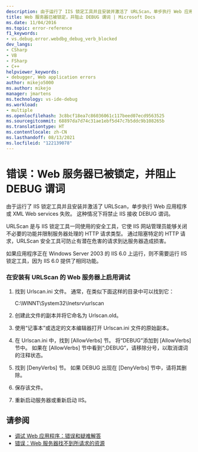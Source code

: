 ```yaml
---
description: 由于运行了 IIS 锁定工具并且安装并激活了 URLScan，单步执行 Web 应用程序或 XML Web services 失败。
title: Web 服务器已被锁定，并阻止 DEBUG 谓词 | Microsoft Docs
ms.date: 11/04/2016
ms.topic: error-reference
f1_keywords:
- vs.debug.error.webdbg_debug_verb_blocked
dev_langs:
- CSharp
- VB
- FSharp
- C++
helpviewer_keywords:
- debugger, Web application errors
author: mikejo5000
ms.author: mikejo
manager: jmartens
ms.technology: vs-ide-debug
ms.workload:
- multiple
ms.openlocfilehash: 3c8bcf18ea7c86036061c117beed07ecd9563525
ms.sourcegitcommit: 68897da7d74c31ae1ebf5d47c7b5ddc9b108265b
ms.translationtype: HT
ms.contentlocale: zh-CN
ms.lasthandoff: 08/13/2021
ms.locfileid: "122139078"
---
```

# <a name="error-the-web-server-has-been-locked-down-and-is-blocking-the-debug-verb"></a>错误：Web 服务器已被锁定，并阻止 DEBUG 谓词
由于运行了 IIS 锁定工具并且安装并激活了 URLScan，单步执行 Web 应用程序或 XML Web services 失败。 这种情况下将禁止 IIS 接收 DEBUG 谓词。

 URLScan 是与 IIS 锁定工具一同使用的安全工具，它使 IIS 网站管理员能够关闭不必要的功能并限制服务器处理的 HTTP 请求类型。 通过阻塞特定的 HTTP 请求，URLScan 安全工具可防止有潜在危害的请求到达服务器造成损害。

 如果应用程序正在 Windows Server 2003 的 IIS 6.0 上运行，则不需要运行 IIS 锁定工具，因为 IIS 6.0 提供了相同功能。

### <a name="to-enable-debugging-on-a-web-server-with-urlscan-installed"></a>在安装有 URLScan 的 Web 服务器上启用调试

1. 找到 Urlscan.ini 文件。 通常，在类似下面这样的目录中可以找到它：

     C:\WINNT\System32\Inetsrv\urlscan

2. 创建此文件的副本并将它命名为 Urlscan.old。

3. 使用“记事本”或选定的文本编辑器打开 Urlscan.ini 文件的原始副本。

4. 在 Urlscan.ini 中，找到 [AllowVerbs] 节。 将“DEBUG”添加到 [AllowVerbs] 节中。 如果在 [AllowVerbs] 节中看到“;DEBUG”，请移除分号，以取消谓词的注释状态。

5. 找到 [DenyVerbs] 节。 如果 DEBUG 出现在 [DenyVerbs] 节中，请将其删除。

6. 保存该文件。

7. 重新启动服务器或重新启动 IIS。

## <a name="see-also"></a>请参阅
- [调试 Web 应用程序：错误和疑难解答](../debugger/debugging-web-applications-errors-and-troubleshooting.md)
- [错误：Web 服务器找不到所请求的资源](../debugger/error-the-web-server-could-not-find-the-requested-resource.md)
